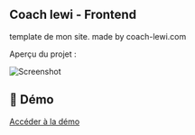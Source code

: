 ## Coach lewi - Frontend

template de mon site.
made by coach-lewi.com

Aperçu du projet :

![Screenshot](public/images/screencapture-coach-lewi.png)

## 🚀 Démo  
[Accéder à la démo](https://coach-lewi.com/)  



